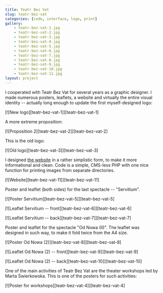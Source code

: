 ```yaml
---
title: Teatr Bez Vat
slug: teatr-bez-vat
categories: [code, interface, logo, print]
gallery:
    - teatr-bez-vat-1.jpg
    - teatr-bez-vat-2.jpg
    - teatr-bez-vat-3.jpg
    - teatr-bez-vat-4.jpg
    - teatr-bez-vat-5.jpg
    - teatr-bez-vat-6.jpg
    - teatr-bez-vat-7.jpg
    - teatr-bez-vat-8.jpg
    - teatr-bez-vat-9.jpg
    - teatr-bez-vat-10.jpg
    - teatr-bez-vat-11.jpg
layout: project
---
```


I cooperated with Teatr Bez Vat for several years as a graphic designer. I made numerous posters, leaflets, a website and virtually the entire visual identity -- actually long enough to update the first myself-designed logo:

[![New logo][teatr-bez-vat-1]][teatr-bez-vat-1]

A more extreme proposition:

[![Proposition 2][teatr-bez-vat-2]][teatr-bez-vat-2]

This is the old logo:

[![Old logo][teatr-bez-vat-3]][teatr-bez-vat-3]

I designed [the website](http://bezvat.art.pl/) in a rather simplistic form, to make it more informational and clean. Code is a simple, CMS-less PHP with one nice function for printing images from separate directories.

[![Website][teatr-bez-vat-11]][teatr-bez-vat-11]

Poster and leaflet (both sides) for the last spectacle -- "Servitium".

[![Poster Servitium][teatr-bez-vat-5]][teatr-bez-vat-5]

[![Leaflet Servitium -- front][teatr-bez-vat-6]][teatr-bez-vat-6]

[![Leaflet Servitium -- back][teatr-bez-vat-7]][teatr-bez-vat-7]

Poster and leaflet for the spectacle "Od Nowa (II)". The leaflet was designed in such way, to make it fold twice from the A4 size.

[![Poster Od Nowa (2)][teatr-bez-vat-8]][teatr-bez-vat-8]

[![Leaflet Od Nowa (2) -- front][teatr-bez-vat-9]][teatr-bez-vat-9]

[![Leaflet Od Nowa (2) -- back][teatr-bez-vat-10]][teatr-bez-vat-10]

One of the main activities of Teatr Bez Vat are the theater workshops led by Marta Świerkowska. This is one of the posters for such activities:

[![Poster for workshops][teatr-bez-vat-4]][teatr-bez-vat-4]
